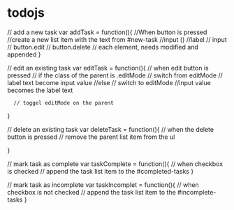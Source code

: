 # todojs

// add a new task
var addTask = function(){
  //When button is pressed 
  //create a new list item with the text from #new-task
      //input ()
      //label 
      // input
      // button.edit
      // button.delete
      // each element, needs modified and appended 
}


// edit an existing task
var editTask = function(){
    // when edit button is pressed 
      // if the class of the parent is .editMode
      // switch from editMode 
      // label text become input value
    //else 
      // switch to editMode
      //input value becomes the label text

      // toggel editMode on the parent 
}



// delete an existing task
var deleteTask = function(){
     // when the delete button is pressed 
         // remove the parent list item from the ul 

}



// mark task as complete
var taskComplete = function(){
      // when checkbox is checked 
         // append the task list item to the #completed-tasks
}



// mark task as incomplete 
var taskIncomplet = function(){
       // when checkbox is not checked 
         // append the task list  item to the #incomplete-tasks
}
